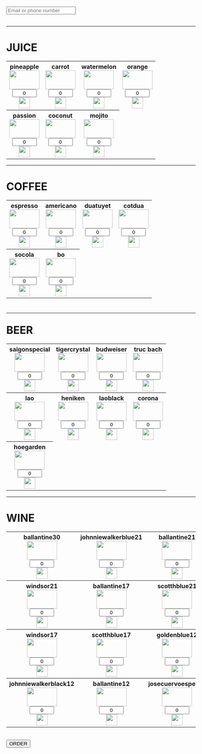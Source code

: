 <!doctype html>
<html lang="en">
<head>
<link rel="stylesheet" style="css/text" href="asg.css">
</head>
<body>
<form name="submit-to-google-sheet">
<div class="order">
<script src="asg.js"></script>
<br>
  <div class="infoinput"><input name="email" placeholder="Email or phone number" required></div>
  <br>
  <hr>
  <h1>
  JUICE
  </h1>
  <table>
  <tr style="text-align:center;">
  <th>
  pineapple <br>
  <img src="https://luatto.github.io/artsecretgarden/image/juice/pineapple.jpg" width="80" height="50" onclick="add1()">
  <br>
  <input name="t1" id="t1" size="5" value="0" size="50" style="text-align:center;">
  <br>
  <img src="https://luatto.github.io/artsecretgarden/image/minus.png" width="30" onclick="deduct1()">
  <br>
  </th> 
  <th>
  carrot <br>
  <img src="https://luatto.github.io/artsecretgarden/image/juice/carrot.jpg" width="80" height="50" onclick="add2()">
  <br>
  <input name="t2" id="t2" size="5" value="0" size="50" style="text-align:center;">
  <br>
  <img src="https://luatto.github.io/artsecretgarden/image/minus.png" width="30" onclick="deduct2()">
  <br>
  </th> 
<th>
  watermelon <br>
  <img src="https://luatto.github.io/artsecretgarden/image/juice/watermelon.jpg" width="80" height="50" onclick="add3()">
  <br>
  <input name="t3" id="t3" size="5" value="0" size="50" style="text-align:center;">
  <br>
  <img src="https://luatto.github.io/artsecretgarden/image/minus.png" width="30" onclick="deduct3()">
  <br>
  </th> 
<th>
  orange <br>
  <img src="https://luatto.github.io/artsecretgarden/image/juice/orange.jpg" width="80" height="50" onclick="add4()">
  <br>
  <input name="t4" id="t4" size="5" value="0" size="50" style="text-align:center;">
  <br>
  <img src="https://luatto.github.io/artsecretgarden/image/minus.png" width="30" onclick="deduct4()">
  <br>
  </th> 
  </tr>
  <tr style="text-align:center;">  
<th>
  passion <br>
  <img src="https://luatto.github.io/artsecretgarden/image/juice/passion.jpg" width="80" height="50" onclick="add5()">
  <br>
  <input name="t5" id="t5" size="5" value="0" size="50" style="text-align:center;">
  <br>
  <img src="https://luatto.github.io/artsecretgarden/image/minus.png" width="30" onclick="deduct5()">
  <br>
  </th> 
<th>
  coconut <br>
  <img src="https://luatto.github.io/artsecretgarden/image/juice/coconut.jpg" width="80" height="50" onclick="add6()">
  <br>
  <input name="t6" id="t6" size="5" value="0" size="50" style="text-align:center;">
  <br>
  <img src="https://luatto.github.io/artsecretgarden/image/minus.png" width="30" onclick="deduct6()">
  <br>
  </th> 
  <th>
  mojito <br>
  <img src="https://luatto.github.io/artsecretgarden/image/juice/mojito.jpg" width="80" height="50" onclick="add7()">
  <br>
  <input name="t7" id="t7" size="5" value="0" size="50" style="text-align:center;">
  <br>
  <img src="https://luatto.github.io/artsecretgarden/image/minus.png" width="30" onclick="deduct7()">
  <br>
  </th> 
  </tr>
  </table> 
  <hr>  
  <h1>
  COFFEE
  </h1>
  <table>
  <tr style="text-align:center;">
  <th>
  espresso <br>
  <img src="https://luatto.github.io/artsecretgarden/image/coffee/espresso.jpg" width="80" height="50" onclick="add8()">
  <br>
  <input name="t8" id="t8" size="5" value="0" size="50" style="text-align:center;">
  <br>
  <img src="https://luatto.github.io/artsecretgarden/image/minus.png" width="30" onclick="deduct8()">
  <br>
  </th> 
<th>
  americano <br>
  <img src="https://luatto.github.io/artsecretgarden/image/coffee/americano.jpg" width="80" height="50" onclick="add9()">
  <br>
  <input name="t9" id="t9" size="5" value="0" size="50" style="text-align:center;">
  <br>
  <img src="https://luatto.github.io/artsecretgarden/image/minus.png" width="30" onclick="deduct9()">
  <br>
  </th> 
<th>
  duatuyet <br>
  <img src="https://luatto.github.io/artsecretgarden/image/coffee/duatuyet.jpg" width="80" height="50" onclick="add10()">
  <br>
  <input name="t10" id="t10" size="5" value="0" size="50" style="text-align:center;">
  <br>
  <img src="https://luatto.github.io/artsecretgarden/image/minus.png" width="30" onclick="deduct10()">
  <br>
  </th> 
<th>
  cotdua <br>
  <img src="https://luatto.github.io/artsecretgarden/image/coffee/cotdua.jpg" width="80" height="50" onclick="add11()">
  <br>
  <input name="t11" id="t11" size="5" value="0" size="50" style="text-align:center;">
  <br>
  <img src="https://luatto.github.io/artsecretgarden/image/minus.png" width="30" onclick="deduct11()">
  <br>
  </th> 
    
  </tr>
  <tr style="text-align:center;">      
<th>
  socola <br>
  <img src="https://luatto.github.io/artsecretgarden/image/coffee/socola.jpg" width="80" height="50" onclick="add12()">
  <br>
  <input name="t12" id="t12" size="5" value="0" size="50" style="text-align:center;">
  <br>
  <img src="https://luatto.github.io/artsecretgarden/image/minus.png" width="30" onclick="deduct12()">
  <br>
  </th> 
<th>
  bo <br>
  <img src="https://luatto.github.io/artsecretgarden/image/coffee/bo.jpg" width="80" height="50" onclick="add13()">
  <br>
  <input name="t13" id="t13" size="5" value="0" size="50" style="text-align:center;">
  <br>
  <img src="https://luatto.github.io/artsecretgarden/image/minus.png" width="30" onclick="deduct13()">
  <br>
  </th> 
   </tr>
  </table>
  <h1>
  <hr>
  BEER
  </h1>
  <table>
  <tr style="text-align:center;">
  <th>
  saigonspecial <br>
  <img src="https://luatto.github.io/artsecretgarden/image/beer/beer.jpg" width="80" height="50" onclick="add14()">
  <br>
  <input name="t14" id="t14" size="5" value="0" size="50" style="text-align:center;">
  <br>
  <img src="https://luatto.github.io/artsecretgarden/image/minus.png" width="30" onclick="deduct14()">
  <br>
  </th> 
<th>
  tigercrystal <br>
  <img src="https://luatto.github.io/artsecretgarden/image/beer/beer.jpg" width="80" height="50" onclick="add15()">
  <br>
  <input name="t15" id="t15" size="5" value="0" size="50" style="text-align:center;">
  <br>
  <img src="https://luatto.github.io/artsecretgarden/image/minus.png" width="30" onclick="deduct15()">
  <br>
  </th> 
<th>
  budweiser <br>
  <img src="https://luatto.github.io/artsecretgarden/image/beer/beer.jpg" width="80" height="50" onclick="add16()">
  <br>
  <input name="t16" id="t16" size="5" value="0" size="50" style="text-align:center;">
  <br>
  <img src="https://luatto.github.io/artsecretgarden/image/minus.png" width="30" onclick="deduct16()">
  <br>
  </th> 
<th>
  truc bach <br>
  <img src="https://luatto.github.io/artsecretgarden/image/beer/beer.jpg" width="80" height="50" onclick="add17()">
  <br>
  <input name="t17" id="t17" size="5" value="0" size="50" style="text-align:center;">
  <br>
  <img src="https://luatto.github.io/artsecretgarden/image/minus.png" width="30" onclick="deduct17()">
  <br>
  </th> 
  </tr>
  <tr style="text-align:center;">   
<th>
  lao <br>
  <img src="https://luatto.github.io/artsecretgarden/image/beer/beer.jpg" width="80" height="50" onclick="add18()">
  <br>
  <input name="t18" id="t18" size="5" value="0" size="50" style="text-align:center;">
  <br>
  <img src="https://luatto.github.io/artsecretgarden/image/minus.png" width="30" onclick="deduct18()">
  <br>
  </th> 
<th>
  heniken <br>
  <img src="https://luatto.github.io/artsecretgarden/image/beer/beer.jpg" width="80" height="50" onclick="add19()">
  <br>
  <input name="t19" id="t19" size="5" value="0" size="50" style="text-align:center;">
  <br>
  <img src="https://luatto.github.io/artsecretgarden/image/minus.png" width="30" onclick="deduct19()">
  <br>
  </th> 
<th>
  laoblack <br>
  <img src="https://luatto.github.io/artsecretgarden/image/beer/beer.jpg" width="80" height="50" onclick="add20()">
  <br>
  <input name="t20" id="t20" size="5" value="0" size="50" style="text-align:center;">
  <br>
  <img src="https://luatto.github.io/artsecretgarden/image/minus.png" width="30" onclick="deduct20()">
  <br>
  </th> 
<th>
  corona <br>
  <img src="https://luatto.github.io/artsecretgarden/image/beer/beer.jpg" width="80" height="50" onclick="add21()">
  <br>
  <input name="t21" id="t21" size="5" value="0" size="50" style="text-align:center;">
  <br>
  <img src="https://luatto.github.io/artsecretgarden/image/minus.png" width="30" onclick="deduct21()">
  <br>
  </th>
  </tr>
  <tr style="text-align:center;">   
<th>
  hoegarden <br>
  <img src="https://luatto.github.io/artsecretgarden/image/beer/beer.jpg" width="80" height="50" onclick="add22()">
  <br>
  <input name="t22" id="t22" size="5" value="0" size="50" style="text-align:center;">
  <br>
  <img src="https://luatto.github.io/artsecretgarden/image/minus.png" width="30" onclick="deduct22()">
  <br>
  </th> 
   </tr>
  </table>
  <hr>
    <h1>
   WINE
  </h1>
  <table>
  <tr style="text-align:center;">
  <th>
  ballantine30 <br>
  <img src="https://luatto.github.io/artsecretgarden/image/wine/wine.jpg" width="80" height="50" onclick="add23()">
  <br>
  <input name="t23" id="t23" size="5" value="0" size="50" style="text-align:center;">
  <br>
  <img src="https://luatto.github.io/artsecretgarden/image/minus.png" width="30" onclick="deduct23()">
  <br>
  </th> 
<th>
  johnniewalkerblue21 <br>
  <img src="https://luatto.github.io/artsecretgarden/image/wine/wine.jpg" width="80" height="50" onclick="add24()">
  <br>
  <input name="t24" id="t24" size="5" value="0" size="50" style="text-align:center;">
  <br>
  <img src="https://luatto.github.io/artsecretgarden/image/minus.png" width="30" onclick="deduct24()">
  <br>
  </th> 
<th>
  ballantine21 <br>
  <img src="https://luatto.github.io/artsecretgarden/image/wine/wine.jpg" width="80" height="50" onclick="add25()">
  <br>
  <input name="t25" id="t25" size="5" value="0" size="50" style="text-align:center;">
  <br>
  <img src="https://luatto.github.io/artsecretgarden/image/minus.png" width="30" onclick="deduct25()">
  <br>
  </th> 
<th>
  royalsalute21 <br>
  <img src="https://luatto.github.io/artsecretgarden/image/wine/wine.jpg" width="80" height="50" onclick="add26()">
  <br>
  <input name="t26" id="t26" size="5" value="0" size="50" style="text-align:center;">
  <br>
  <img src="https://luatto.github.io/artsecretgarden/image/minus.png" width="30" onclick="deduct26()">
  <br>
  </th>
  </tr>
  <tr style="text-align:center;">   
<th>
  windsor21 <br>
  <img src="https://luatto.github.io/artsecretgarden/image/wine/wine.jpg" width="80" height="50" onclick="add27()">
  <br>
  <input name="t27" id="t27" size="5" value="0" size="50" style="text-align:center;">
  <br>
  <img src="https://luatto.github.io/artsecretgarden/image/minus.png" width="30" onclick="deduct27()">
  <br>
  </th> 
<th>
  ballantine17 <br>
  <img src="https://luatto.github.io/artsecretgarden/image/wine/wine.jpg" width="80" height="50" onclick="add28()">
  <br>
  <input name="t28" id="t28" size="5" value="0" size="50" style="text-align:center;">
  <br>
  <img src="https://luatto.github.io/artsecretgarden/image/minus.png" width="30" onclick="deduct28()">
  <br>
  </th> 
<th>
  scotthblue21 <br>
  <img src="https://luatto.github.io/artsecretgarden/image/wine/wine.jpg" width="80" height="50" onclick="add29()">
  <br>
  <input name="t29" id="t29" size="5" value="0" size="50" style="text-align:center;">
  <br>
  <img src="https://luatto.github.io/artsecretgarden/image/minus.png" width="30" onclick="deduct29()">
  <br>
  </th> 
<th>
  goldenblue17 <br>
  <img src="https://luatto.github.io/artsecretgarden/image/wine/wine.jpg" width="80" height="50" onclick="add30()">
  <br>
  <input name="t30" id="t30" size="5" value="0" size="50" style="text-align:center;">
  <br>
  <img src="https://luatto.github.io/artsecretgarden/image/minus.png" width="30" onclick="deduct30()">
  <br>
  </th>
  </tr>
  <tr style="text-align:center;">   
<th>
  windsor17 <br>
  <img src="https://luatto.github.io/artsecretgarden/image/wine/wine.jpg" width="80" height="50" onclick="add31()">
  <br>
  <input name="t31" id="t31" size="5" value="0" size="50" style="text-align:center;">
  <br>
  <img src="https://luatto.github.io/artsecretgarden/image/minus.png" width="30" onclick="deduct31()">
  <br>
  </th> 
<th>
  scotthblue17 <br>
  <img src="https://luatto.github.io/artsecretgarden/image/wine/wine.jpg" width="80" height="50" onclick="add32()">
  <br>
  <input name="t32" id="t32" size="5" value="0" size="50" style="text-align:center;">
  <br>
  <img src="https://luatto.github.io/artsecretgarden/image/minus.png" width="30" onclick="deduct32()">
  <br>
  </th> 
<th>
  goldenblue12 <br>
  <img src="https://luatto.github.io/artsecretgarden/image/wine/wine.jpg" width="80" height="50" onclick="add33()">
  <br>
  <input name="t33" id="t33" size="5" value="0" size="50" style="text-align:center;">
  <br>
  <img src="https://luatto.github.io/artsecretgarden/image/minus.png" width="30" onclick="deduct33()">
  <br>
  </th> 
<th>
  windsor12 <br>
  <img src="https://luatto.github.io/artsecretgarden/image/wine/wine.jpg" width="80" height="50" onclick="add34()">
  <br>
  <input name="t34" id="t34" size="5" value="0" size="50" style="text-align:center;">
  <br>
  <img src="https://luatto.github.io/artsecretgarden/image/minus.png" width="30" onclick="deduct34()">
  <br>
  </th> 
  </tr>
  <tr style="text-align:center;">
<th>
  johnniewalkerblack12 <br>
  <img src="https://luatto.github.io/artsecretgarden/image/wine/wine.jpg" width="80" height="50" onclick="add35()">
  <br>
  <input name="t35" id="t35" size="5" value="0" size="50" style="text-align:center;">
  <br>
  <img src="https://luatto.github.io/artsecretgarden/image/minus.png" width="30" onclick="deduct35()">
  <br>
  </th> 
<th>
  ballantine12 <br>
  <img src="https://luatto.github.io/artsecretgarden/image/wine/wine.jpg" width="80" height="50" onclick="add36()">
  <br>
  <input name="t36" id="t36" size="5" value="0" size="50" style="text-align:center;">
  <br>
  <img src="https://luatto.github.io/artsecretgarden/image/minus.png" width="30" onclick="deduct36()">
  <br>
  </th> 
<th>
  josecuervoespecial <br>
  <img src="https://luatto.github.io/artsecretgarden/image/wine/wine.jpg" width="80" height="50" onclick="add37()">
  <br>
  <input name="t37" id="t37" size="5" value="0" size="50" style="text-align:center;">
  <br>
  <img src="https://luatto.github.io/artsecretgarden/image/minus.png" width="30" onclick="deduct37()">
  <br>
  </th> 
<th>
  soju <br>
  <img src="https://luatto.github.io/artsecretgarden/image/wine/wine.jpg" width="80" height="50" onclick="add38()">
  <br>
  <input name="t38" id="t38" size="5" value="0" size="50" style="text-align:center;">
  <br>
  <img src="https://luatto.github.io/artsecretgarden/image/minus.png" width="30" onclick="deduct38()">
  <br>
  </th> 
   </tr>
   
  </table>
  <br>
  <div class="orderbutton"><button type="submit" class="button">ORDER</button></div>
  </div>

</form>
</body>
</html>
